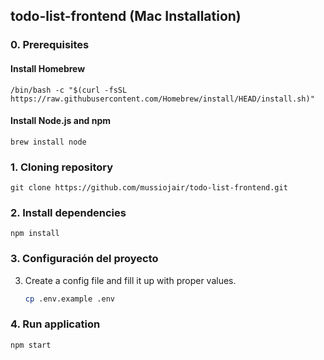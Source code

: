 ## todo-list-frontend (Mac Installation)

### 0. Prerequisites

#### Install Homebrew

```
/bin/bash -c "$(curl -fsSL https://raw.githubusercontent.com/Homebrew/install/HEAD/install.sh)"
```

#### Install Node.js and npm

```
brew install node
```

### 1. Cloning repository

```
git clone https://github.com/mussiojair/todo-list-frontend.git
```

### 2. Install dependencies

```
npm install
```

### 3. Configuración del proyecto

3. Create a config file and fill it up with proper values.

   ```bash
   cp .env.example .env
   ```

### 4. Run application

```
npm start
```
